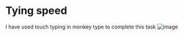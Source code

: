 # Tying speed
I have used touch typing in monkey type to complete this task
![image](https://github.com/user-attachments/assets/7fdeb25b-2bcc-4dfe-bdba-f545a93a835b)
